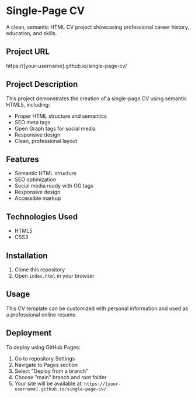 # Single-Page CV

A clean, semantic HTML CV project showcasing professional career history, education, and skills.

## Project URL
https://[your-username].github.io/single-page-cv/

## Project Description
This project demonstrates the creation of a single-page CV using semantic HTML5, including:
- Proper HTML structure and semantics
- SEO meta tags
- Open Graph tags for social media
- Responsive design
- Clean, professional layout

## Features
- Semantic HTML structure
- SEO optimization
- Social media ready with OG tags
- Responsive design
- Accessible markup

## Technologies Used
- HTML5
- CSS3

## Installation
1. Clone this repository
2. Open `index.html` in your browser

## Usage
This CV template can be customized with personal information and used as a professional online resume.

## Deployment
To deploy using GitHub Pages:
1. Go to repository Settings
2. Navigate to Pages section
3. Select "Deploy from a branch"
4. Choose "main" branch and root folder
5. Your site will be available at: `https://[your-username].github.io/single-page-cv/`
